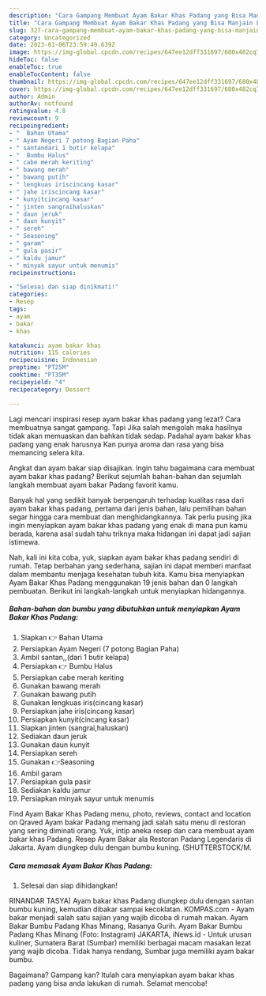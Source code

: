```yaml
---
description: "Cara Gampang Membuat Ayam Bakar Khas Padang yang Bisa Manjain Lidah"
title: "Cara Gampang Membuat Ayam Bakar Khas Padang yang Bisa Manjain Lidah"
slug: 327-cara-gampang-membuat-ayam-bakar-khas-padang-yang-bisa-manjain-lidah
category: Uncategorized
date: 2023-01-06T23:59:49.639Z
image: https://img-global.cpcdn.com/recipes/647ee12dff331697/680x482cq70/ayam-bakar-khas-padang-foto-resep-utama.jpg
hideToc: false
enableToc: true
enableTocContent: false
thumbnail: https://img-global.cpcdn.com/recipes/647ee12dff331697/680x482cq70/ayam-bakar-khas-padang-foto-resep-utama.jpg
cover: https://img-global.cpcdn.com/recipes/647ee12dff331697/680x482cq70/ayam-bakar-khas-padang-foto-resep-utama.jpg
author: Admin
authorAv: notfound
ratingvalue: 4.8
reviewcount: 9
recipeingredient:
- "  Bahan Utama"
- " Ayam Negeri 7 potong Bagian Paha"
- " santandari 1 butir kelapa"
- "  Bumbu Halus"
- " cabe merah keriting"
- " bawang merah"
- " bawang putih"
- " lengkuas iriscincang kasar"
- " jahe iriscincang kasar"
- " kunyitcincang kasar"
- " jinten sangraihaluskan"
- " daun jeruk"
- " daun kunyit"
- " sereh"
- " Seasoning"
- " garam"
- " gula pasir"
- " kaldu jamur"
- " minyak sayur untuk menumis"
recipeinstructions:

- "Selesai dan siap dinikmati!"
categories:
- Resep
tags:
- ayam
- bakar
- khas

katakunci: ayam bakar khas 
nutrition: 115 calories
recipecuisine: Indonesian
preptime: "PT25M"
cooktime: "PT35M"
recipeyield: "4"
recipecategory: Dessert

---
```



Lagi mencari inspirasi resep ayam bakar khas padang yang lezat? Cara membuatnya sangat gampang. Tapi Jika salah mengolah maka hasilnya tidak akan memuaskan dan bahkan tidak sedap. Padahal ayam bakar khas padang yang enak harusnya Kan punya aroma dan rasa yang bisa memancing selera kita.


Angkat dan ayam bakar siap disajikan. Ingin tahu bagaimana cara membuat ayam bakar khas padang? Berikut sejumlah bahan-bahan dan sejumlah langkah membuat ayam bakar Padang favorit kamu.

Banyak hal yang sedikit banyak berpengaruh terhadap kualitas rasa dari ayam bakar khas padang, pertama dari jenis bahan, lalu pemilihan bahan segar hingga cara membuat dan menghidangkannya. Tak perlu pusing jika ingin menyiapkan ayam bakar khas padang yang enak di mana pun kamu berada, karena asal sudah tahu triknya maka hidangan ini dapat jadi sajian istimewa.


Nah, kali ini kita coba, yuk, siapkan ayam bakar khas padang sendiri di rumah. Tetap berbahan yang sederhana, sajian ini dapat memberi manfaat dalam membantu menjaga kesehatan tubuh kita. Kamu bisa menyiapkan Ayam Bakar Khas Padang menggunakan 19 jenis bahan dan 0 langkah pembuatan. Berikut ini langkah-langkah untuk menyiapkan hidangannya.

<!--inarticleads1-->

##### Bahan-bahan dan bumbu yang dibutuhkan untuk menyiapkan Ayam Bakar Khas Padang:

1. Siapkan  👉 Bahan Utama
1. Persiapkan  Ayam Negeri (7 potong Bagian Paha)
1. Ambil  santan,,(dari 1 butir kelapa)
1. Persiapkan  👉 Bumbu Halus
1. Persiapkan  cabe merah keriting
1. Gunakan  bawang merah
1. Gunakan  bawang putih
1. Gunakan  lengkuas iris(cincang kasar)
1. Persiapkan  jahe iris(cincang kasar)
1. Persiapkan  kunyit(cincang kasar)
1. Siapkan  jinten (sangrai,haluskan)
1. Sediakan  daun jeruk
1. Gunakan  daun kunyit
1. Persiapkan  sereh
1. Gunakan  👉Seasoning
1. Ambil  garam
1. Persiapkan  gula pasir
1. Sediakan  kaldu jamur
1. Persiapkan  minyak sayur untuk menumis


Find Ayam Bakar Khas Padang menu, photo, reviews, contact and location on Qraved Ayam bakar Padang memang jadi salah satu menu di restoran yang sering diminati orang. Yuk, intip aneka resep dan cara membuat ayam bakar khas Padang. Resep Ayam Bakar ala Restoran Padang Legendaris di Jakarta. Ayam diungkep dulu dengan bumbu kuning. (SHUTTERSTOCK/M. 

<!--inarticleads2-->

##### Cara memasak Ayam Bakar Khas Padang:


1. Selesai dan siap dihidangkan!

RINANDAR TASYA) Ayam bakar khas Padang diungkep dulu dengan santan bumbu kuning, kemudian dibakar sampai kecoklatan. KOMPAS.com - Ayam bakar menjadi salah satu sajian yang wajib dicoba di rumah makan. Ayam Bakar Bumbu Padang Khas Minang, Rasanya Gurih. Ayam Bakar Bumbu Padang Khas Minang (Foto: Instagram) JAKARTA, iNews.id - Untuk urusan kuliner, Sumatera Barat (Sumbar) memiliki berbagai macam masakan lezat yang wajib dicoba. Tidak hanya rendang, Sumbar juga memiliki ayam bakar bumbu. 

Bagaimana? Gampang kan? Itulah cara menyiapkan ayam bakar khas padang yang bisa anda lakukan di rumah. Selamat mencoba!
